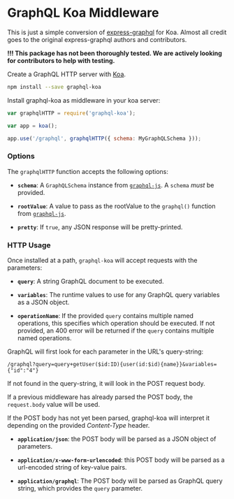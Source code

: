 GraphQL Koa Middleware
==========================

This is just a simple conversion of [express-graphql](https://github.com/graphql/express-graphql) for Koa.
Almost all credit goes to the original express-graphql authors and contributors.

**!!! This package has not been thoroughly tested.
We are actively looking for contributors to help with testing.**

Create a GraphQL HTTP server with [Koa](http://koajs.com).

```sh
npm install --save graphql-koa
```

Install graphql-koa as middleware in your koa server:

```js
var graphqlHTTP = require('graphql-koa');

var app = koa();

app.use('/graphql', graphqlHTTP({ schema: MyGraphQLSchema }));
```


### Options

The `graphqlHTTP` function accepts the following options:

  * **`schema`**: A `GraphQLSchema` instance from [`graphql-js`][].
    A `schema` *must* be provided.

  * **`rootValue`**: A value to pass as the rootValue to the `graphql()`
    function from [`graphql-js`][].

  * **`pretty`**: If `true`, any JSON response will be pretty-printed.


### HTTP Usage

Once installed at a path, `graphql-koa` will accept requests with
the parameters:

  * **`query`**: A string GraphQL document to be executed.

  * **`variables`**: The runtime values to use for any GraphQL query variables
    as a JSON object.

  * **`operationName`**: If the provided `query` contains multiple named
    operations, this specifies which operation should be executed. If not
    provided, an 400 error will be returned if the `query` contains multiple
    named operations.

GraphQL will first look for each parameter in the URL's query-string:

```
/graphql?query=query+getUser($id:ID){user(id:$id){name}}&variables={"id":"4"}
```

If not found in the query-string, it will look in the POST request body.

If a previous middleware has already parsed the POST body, the `request.body`
value will be used.

If the POST body has not yet been parsed, graphql-koa will interpret it
depending on the provided *Content-Type* header.

  * **`application/json`**: the POST body will be parsed as a JSON
    object of parameters.

  * **`application/x-www-form-urlencoded`**: this POST body will be
    parsed as a url-encoded string of key-value pairs.

  * **`application/graphql`**: The POST body will be parsed as GraphQL
    query string, which provides the `query` parameter.




[`graphql-js`]: https://github.com/graphql/graphql-js
